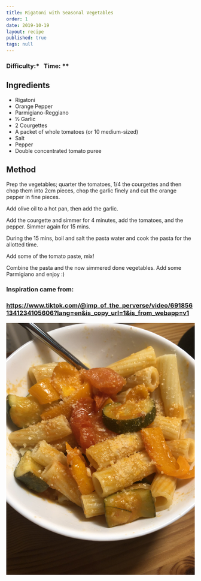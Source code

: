 ```yaml
---
title: Rigatoni with Seasonal Vegetables
order: 1
date: 2019-10-19
layout: recipe
published: true
tags: null
---
```

### Difficulty:\*   Time: \**

## Ingredients

* Rigatoni
* Orange Pepper
* Parmigiano-Reggiano
* ½ Garlic
* 2 Courgettes
* A packet of whole tomatoes (or 10 medium-sized)
* Salt
* Pepper
* Double concentrated tomato puree

## Method

Prep the vegetables; quarter the tomatoes, 1/4 the courgettes and then chop them into 2cm pieces, chop the garlic finely and cut the orange pepper in fine pieces.

Add olive oil to a hot pan, then add the garlic.

Add the courgette and simmer for 4 minutes, add the tomatoes, and the pepper. Simmer again for 15 mins.

During the 15 mins, boil and salt the pasta water and cook the pasta for the allotted time.

Add some of the tomato paste, mix!

Combine the pasta and the now simmered done vegetables. Add some Parmigiano and enjoy :)

### Inspiration came from:

### <https://www.tiktok.com/@imp_of_the_perverse/video/6918561341234105606?lang=en&is_copy_url=1&is_from_webapp=v1>

![Bowl of rigatoni with a sprinkling of Parmigiano-Reggiano](../uploads/rigatoni.jpg "Vegetable Rigatoni")